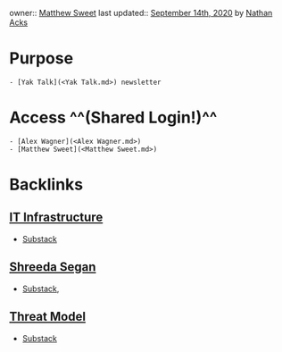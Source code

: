 owner:: [Matthew Sweet](<Matthew Sweet.md>)
last updated:: [September 14th, 2020](<September 14th, 2020.md>) by [Nathan Acks](<Nathan Acks.md>)
# Purpose
    - [Yak Talk](<Yak Talk.md>) newsletter
# Access ^^(Shared Login!)^^
    - [Alex Wagner](<Alex Wagner.md>)
    - [Matthew Sweet](<Matthew Sweet.md>)

# Backlinks
## [IT Infrastructure](<IT Infrastructure.md>)
- [Substack](<Substack.md>)

## [Shreeda Segan](<Shreeda Segan.md>)
- [Substack](<Substack.md>),

## [Threat Model](<Threat Model.md>)
- [Substack](<Substack.md>)

